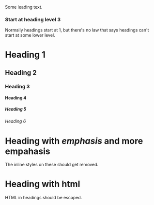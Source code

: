Some leading text.

### Start at heading level 3

Normally headings start at 1, but there's no law that says headings can't
start at some lower level.

# Heading 1
## Heading 2
### Heading 3
#### Heading 4
##### Heading 5
###### Heading 6

# Heading with _emphasis_ and **more empahasis**

The inline styles on these should get removed.

# Heading with <span>html</span>

HTML in headings should be escaped.
